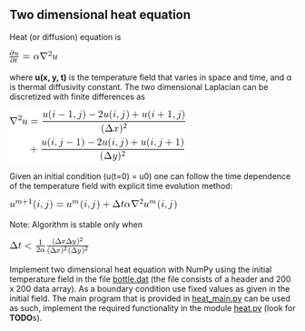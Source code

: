 <!--
SPDX-FileCopyrightText: 2019 CSC - IT Center for Science Ltd. <www.csc.fi>

SPDX-License-Identifier: CC-BY-NC-SA-4.0
-->

## Two dimensional heat equation

Heat (or diffusion) equation is

<!-- Equation
\frac{\partial u}{\partial t} = \alpha \nabla^2 u
--> 
![img](../img/heat-equation.png)

where **u(x, y, t)** is the temperature field that varies in space and time,
and α is thermal diffusivity constant. The two dimensional Laplacian can be
discretized with finite differences as

<!-- Equation
\begin{align*}
\nabla^2 u  &= \frac{u(i-1,j)-2u(i,j)+u(i+1,j)}{(\Delta x)^2} \\
 &+ \frac{u(i,j-1)-2u(i,j)+u(i,j+1)}{(\Delta y)^2}
\end{align*}
--> 
![img](../img/nabla.png)

Given an initial condition (u(t=0) = u0) one can follow the time dependence of
the temperature field with explicit time evolution method:

<!-- Equation
u^{m+1}(i,j) = u^m(i,j) + \Delta t \alpha \nabla^2 u^m(i,j) 
--> 
![img](../img/heat-time-propagation.png)

Note: Algorithm is stable only when

<!-- Equation
\Delta t < \frac{1}{2 \alpha} \frac{(\Delta x \Delta y)^2}{(\Delta x)^2 (\Delta y)^2}
-->
![img](../img/heat-stability.png)

Implement two dimensional heat equation with NumPy using the initial
temperature field in the file [bottle.dat](bottle.dat) (the file consists of a
header and 200 x 200 data array). As a boundary condition use fixed values as
given in the initial field. The main program that is provided in
[heat_main.py](heat_main.py) can be used as such, implement the required 
functionality in the module [heat.py](heat.py) (look for **TODO**s).

